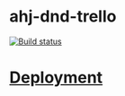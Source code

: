 # ahj-dnd-trello

[![Build status](https://ci.appveyor.com/api/projects/status/dvgxnh4stp3taae5?svg=true)](https://ci.appveyor.com/project/Svetlana-Kutyeva1974/ahj-dnd-trello)

# [Deployment](https://svetlana-kutyeva1974.github.io/ahj-dnd-trello/)
